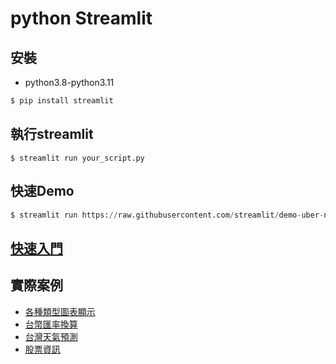 # python Streamlit

## 安裝
- python3.8-python3.11

```python
$ pip install streamlit
```

## 執行streamlit

```
$ streamlit run your_script.py
```

## 快速Demo

```python
$ streamlit run https://raw.githubusercontent.com/streamlit/demo-uber-nyc-pickups/master/streamlit_app.py
```

## [快速入門](./快速入門/)
## 實際案例
- [各種類型圖表顯示](./實際案例/student_scores/)
- [台幣匯率換算](./實際案例/exchange_rate/)
- [台灣天氣預測](./實際案例/taiwan_weather/)
- [股票資訊](./實體案例/finance/)